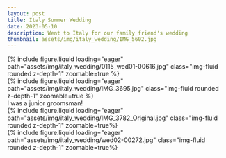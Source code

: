 ```yaml
---
layout: post
title: Italy Summer Wedding
date: 2023-05-10
description: Went to Italy for our family friend's wedding
thumbnail: assets/img/italy_wedding/IMG_5602.jpg
---
```


<div class="row mt-3">
    <div class="col-sm mt-3 mt-md-0">
        {% include figure.liquid loading="eager" path="assets/img/italy_wedding/0115_wed01-00616.jpg" class="img-fluid rounded z-depth-1"  zoomable=true %}
    </div>
    <div class="col-sm mt-3 mt-md-0">
        {% include figure.liquid loading="eager" path="assets/img/italy_wedding/IMG_3695.jpg" class="img-fluid rounded z-depth-1" zoomable=true %}
    </div>
</div>

<div class="caption">
    I was a junior groomsman!
</div>

<div class="row mt-3">
    <div class="col-sm mt-3 mt-md-0">
        {% include figure.liquid loading="eager" path="assets/img/italy_wedding/IMG_3782_Original.jpg" class="img-fluid rounded z-depth-1" zoomable=true%}
    </div>
    <div class="col-sm mt-3 mt-md-0">
        {% include figure.liquid loading="eager" path="assets/img/italy_wedding/wed02-00272.jpg" class="img-fluid rounded z-depth-1" zoomable=true%}
    </div>
</div>

